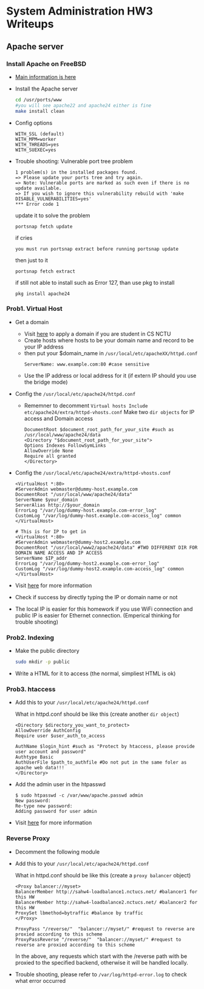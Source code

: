 # System Administration HW3 Writeups

## Apache server
### Install Apache on FreeBSD
* [Main information is here](https://www.freebsd.org/doc/zh_TW/books/handbook/network-apache.html)
* Install the Apache server
    ```sh
    cd /usr/ports/www 
    #you will see apache22 and apache24 either is fine
    make install clean
    ```
* Config options
    ```
    WITH_SSL (default)
    WITH_MPM=worker
    WITH_THREADS=yes
    WITH_SUEXEC=yes
    ```
* Trouble shooting: Vulnerable port tree problem
    ```
    1 problem(s) in the installed packages found.
    => Please update your ports tree and try again.
    => Note: Vulnerable ports are marked as such even if there is no update available.
    => If you wish to ignore this vulnerability rebuild with 'make DISABLE_VULNERABILITIES=yes'
    *** Error code 1
    ```

    update it to solve the problem
    ```
    portsnap fetch update
    ```
    if cries
    ```
    you must run portsnap extract before running portsnap update
    ```
    then just to it

    ```
    portsnap fetch extract
    ```

    if still not able to install such as Error 127, than use pkg to install
    ```
    pkg install apache24
    ```
### Prob1. Virtual Host

* Get a domain
    * Visit [here](https://www.nctucs.net) to apply a domain if you are student in CS NCTU
    * Create hosts where hosts to be your domain name and record to be your IP address
    * then put your $domain_name in `/usr/local/etc/apacheXX/httpd.conf`
        ```
        ServerName: www.example.com:80 #case sensitive
        ```
    * Use the IP address or local address for it (if extern IP should you use the bridge mode)
* Config the `/usr/local/etc/apache24/httpd.conf`
    * Rememner to decomment `Virtual hosts Include etc/apache24/extra/httpd-vhosts.conf`
    Make two `dir objects` for IP access and Domain access
        ```
        DocumentRoot $document_root_path_for_your_site #such as /usr/local/www/apache24/data
        <Directory "$document_root_path_for_your_site">
        Options Indexes FollowSymLinks
        AllowOverride None
        Require all granted
        </Directory>
        ```
* Config the `/usr/local/etc/apache24/extra/httpd-vhosts.conf`
    ```
    <VirtualHost *:80>
   	#ServerAdmin webmaster@dummy-host.example.com
    DocumentRoot "/usr/local/www/apache24/data"
    ServerName $your_domain
    ServerAlias http://$your_domain
    ErrorLog "/var/log/dummy-host.example.com-error_log"
    CustomLog "/var/log/dummy-host.example.com-access_log" common
    </VirtualHost>

    # This is for IP to get in
    <VirtualHost *:80>
    #ServerAdmin webmaster@dummy-host2.example.com
    DocumentRoot "/usr/local/www2/apache24/data" #TWO DIFFERENT DIR FOR DOMAIN NAME ACCESS AND IP ACCESS
    ServerName $IP_addr
    ErrorLog "/var/log/dummy-host2.example.com-error_log"
    CustomLog "/var/log/dummy-host2.example.com-access_log" common
    </VirtualHost>
    ```
* Visit [here](https://vannilabetter.blogspot.com/2017/12/freebsd-apachephp.html?m=1&fbclid=IwAR0uqICO3YzKjq37YPKgO4BIAJyy0h3bpEkroF_NADtx6RiQb4svQemsoik) for more information 
* Check if success by directly typing the IP or domain name or not

* The local IP is easier for this homework if you use WiFi connection and public IP is easier for Ethernet connection. (Emperical thinking for trouble shooting)

### Prob2. Indexing
* Make the public directory
    ```sh
    sudo mkdir -p public
    ```
* Write a HTML for it to access (the normal, simpliest HTML is ok)

### Prob3. htaccess
* Add this to your `/usr/local/etc/apache24/httpd.conf`
    
    What in httpd.conf should be like this (create another `dir object`)
    ```
    <Directory $directory_you_want_to_protect>
    AllowOverride AuthConfig
    Require user $user_auth_to_access

    AuthName $login_hint #such as "Protect by htaccess, please provide user account and password"
    Authtype Basic
    AuthUserFile $path_to_authfile #Do not put in the same foler as apache web data!!!
    </Directory>

    ```
* Add the admin user in the htpasswd
    ```
    $ sudo htpasswd -c /var/www/apache.passwd admin
    New password:
    Re-type new password:
    Adding password for user admin
    ```
* Visit [here](http://linux.vbird.org/linux_server/0360apache.php#www_adv_htaccess) for more information


### Reverse Proxy
* Decomment the following module
* Add this to your `/usr/local/etc/apache24/httpd.conf`

    What in httpd.conf should be like this (create a `proxy balancer` object)
    ```
    <Proxy balancer://myset>
    BalancerMember http://sahw4-loadbalance1.nctucs.net/ #balancer1 for this HW
    BalancerMember http://sahw4-loadbalance2.nctucs.net/ #balancer2 for this HW
    ProxySet lbmethod=bytraffic #balance by traffic
    </Proxy>

    ProxyPass "/reverse/"  "balancer://myset/" #request to reverse are proxied according to this scheme
    ProxyPassReverse "/reverse/"  "balancer://myset/" #request to reverse are proxied according to this scheme
    ```
    In the above, any requests which start with the /reverse path with be proxied to the specified backend, otherwise it will be handled locally.

* Trouble shooting, please refer to `/var/log/httpd-error.log` to check what error occurred


